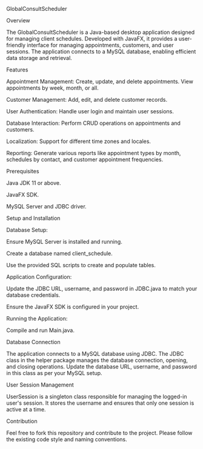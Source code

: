 GlobalConsultScheduler

Overview

The GlobalConsultScheduler is a Java-based desktop application designed for managing client schedules. Developed with JavaFX, it provides a user-friendly interface for managing appointments, customers, and user sessions. The application connects to a MySQL database, enabling efficient data storage and retrieval.

Features

Appointment Management: Create, update, and delete appointments. View appointments by week, month, or all.

Customer Management: Add, edit, and delete customer records.

User Authentication: Handle user login and maintain user sessions.

Database Interaction: Perform CRUD operations on appointments and customers.

Localization: Support for different time zones and locales.

Reporting: Generate various reports like appointment types by month, schedules by contact, and customer appointment frequencies.

Prerequisites

Java JDK 11 or above.

JavaFX SDK.

MySQL Server and JDBC driver.

Setup and Installation

Database Setup:

Ensure MySQL Server is installed and running.

Create a database named client_schedule.

Use the provided SQL scripts to create and populate tables.

Application Configuration:

Update the JDBC URL, username, and password in JDBC.java to match your database credentials.

Ensure the JavaFX SDK is configured in your project.

Running the Application:

Compile and run Main.java.

Database Connection

The application connects to a MySQL database using JDBC. The JDBC class in the helper package manages the database connection, opening, and closing operations. Update the database URL, username, and password in this class as per your MySQL setup.

User Session Management

UserSession is a singleton class responsible for managing the logged-in user's session. It stores the username and ensures that only one session is active at a time.

Contribution

Feel free to fork this repository and contribute to the project. Please follow the existing code style and naming conventions.
